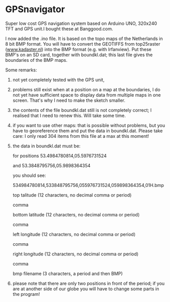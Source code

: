 # GPSnavigator
Super low cost GPS navigation system based on Arduino UNO, 320x240 TFT and GPS unit.I bought these at Banggood.com.

I now added the .ino file. It is based on the topo maps of the Netherlands in 8 bit BMP format. 
You will have to convert the GEOTIFFS from top25raster (www.kadaster.nl) into the BMP format (e.g. with Irfanview).
Put these BMP's on an SD card, together with boundkl.dat; this last file gives the boundaries of the BMP maps.

Some remarks:

1) not yet completely tested with the GPS unit,

2) problems still exist when at a position on a map at the boundaries, I do not yet have sufficient space to display data       from multiple maps in one screen. That's why I need to make the sketch smaller.

3) the contents of the file boundkl.dat still is not completely correct; I realised that I need to renew this. Will take some    time.

4) if you want to use other maps: that is possible without problems, but you have to georeference them and put the data in      boundkl.dat. Please take care: I only read 304 items from this file at a max at this moment!

5) the data in boundkl.dat must be:

   for positions 53.4984780814,05.5976731524
   
   and 53.3848795756,05.9898364354
   
   you should see:
   
    534984780814,533848795756,055976731524,059898364354,01H.bmp
    
    top talitude (12 characters, no decimal comma or period)
    
    comma
    
    bottom latitude (12 characters, no decimal comma or period)
    
    comma
    
    left longitude (12 characters, no decimal comma or period)
    
    comma
    
    right longitude (12 characters, no decimal comma or period)
    
    comma
    
    bmp filename (3 characters, a period and then BMP)  
    
6) please note that there are only two positions in front of the period; if you are at another side of our globe you will       have to change some parts in the program!
